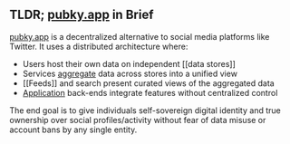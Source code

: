 ## TLDR; [pubky.app](pubky-app) in Brief

[pubky.app](pubky-app) is a decentralized alternative to social media platforms like Twitter. It uses a distributed architecture where:

- Users host their own data on independent [[data stores]]
- Services [aggregate](pubky-core/Aggregators.md) data across stores into a unified view
- [[Feeds]] and search present curated views of the aggregated data
- [Application](pubky-core/Applications.md) back-ends integrate features without centralized control

The end goal is to give individuals self-sovereign digital identity and true ownership over social profiles/activity without fear of data misuse or account bans by any single entity.
